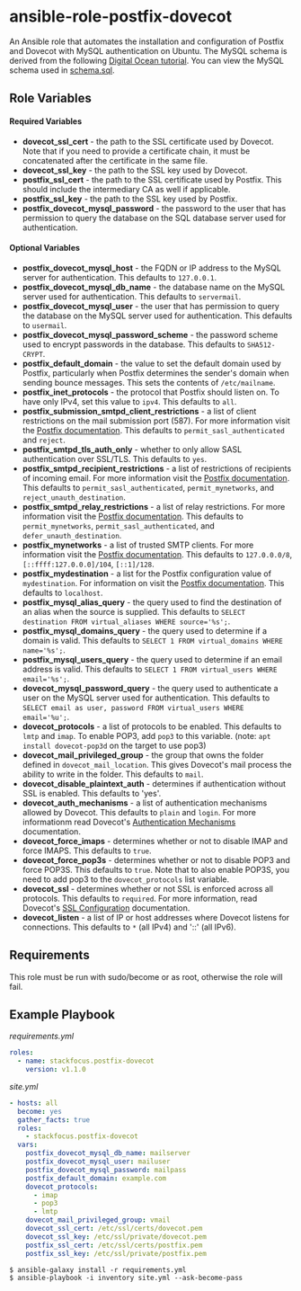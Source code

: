 # ansible-role-postfix-dovecot
An Ansible role that automates the installation and configuration of Postfix and Dovecot with MySQL authentication on Ubuntu. The MySQL schema is derived from the following
[Digital Ocean tutorial](https://www.digitalocean.com/community/tutorials/how-to-configure-a-mail-server-using-postfix-dovecot-mysql-and-spamassassin).
You can view the MySQL schema used in [schema.sql](schema.sql).

## Role Variables

#### Required Variables
* **dovecot_ssl_cert** - the path to the SSL certificate used by Dovecot. Note that if you need to provide a certificate chain,
it must be concatenated after the certificate in the same file.
* **dovecot_ssl_key** - the path to the SSL key used by Dovecot.
* **postfix_ssl_cert** - the path to the SSL certificate used by Postfix. This should include the intermediary CA as well if applicable.
* **postfix_ssl_key** - the path to the SSL key used by Postfix.
* **postfix_dovecot_mysql_password** - the password to the user that has permission to query the database on the SQL database server used for authentication.

#### Optional Variables
* **postfix_dovecot_mysql_host** - the FQDN or IP address to the MySQL server for authentication. This defaults to `127.0.0.1`.
* **postfix_dovecot_mysql_db_name** - the database name on the MySQL server used for authentication. This defaults to `servermail`.
* **postfix_dovecot_mysql_user** - the user that has permission to query the database on the MySQL server used for authentication. This defaults to `usermail`.
* **postfix_dovecot_mysql_password_scheme** - the password scheme used to encrypt passwords in the database. This defaults to `SHA512-CRYPT`.
* **postfix_default_domain** - the value to set the default domain used by Postfix, particularly when Postfix determines the sender's domain when sending bounce messages. This sets the contents of `/etc/mailname`.
* **postfix_inet_protocols** - the protocol that Postfix should listen on. To have only IPv4, set this value to `ipv4`. This defaults to `all`.
* **postfix_submission_smtpd_client_restrictions** - a list of client restrictions on the mail submission port (587). For more information visit the [Postfix documentation](http://www.postfix.org/postconf.5.html#smtpd_client_restrictions).
This defaults to `permit_sasl_authenticated` and `reject`.
* **postfix_smtpd_tls_auth_only** - whether to only allow SASL authentication over SSL/TLS. This defaults to `yes`.
* **postfix_smtpd_recipient_restrictions** - a list of restrictions of recipients of incoming email. For more information visit the [Postfix documentation](http://www.postfix.org/postconf.5.html#smtpd_recipient_restrictions).
This defaults to `permit_sasl_authenticated`, `permit_mynetworks`, and `reject_unauth_destination`.
* **postfix_smtpd_relay_restrictions** - a list of relay restrictions. For more information visit the [Postfix documentation](http://www.postfix.org/postconf.5.html#smtpd_relay_restrictions).
This defaults to `permit_mynetworks`, `permit_sasl_authenticated`, and `defer_unauth_destination`.
* **postfix_mynetworks** - a list of trusted SMTP clients. For more information visit the [Postfix documentation](http://www.postfix.org/postconf.5.html#mynetworks).
This defaults to `127.0.0.0/8`, `[::ffff:127.0.0.0]/104`, `[::1]/128`.
* **postfix_mydestination** - a list for the Postfix configuration value of `mydestination`. For information on visit the [Postfix documentation](http://www.postfix.org/postconf.5.html#mydestination).
This defaults to `localhost`.
* **postfix_mysql_alias_query** - the query used to find the destination of an alias when the source is supplied. This defaults to `SELECT destination FROM virtual_aliases WHERE source='%s';`.
* **postfix_mysql_domains_query** - the query used to determine if a domain is valid. This defaults to `SELECT 1 FROM virtual_domains WHERE name='%s';`.
* **postfix_mysql_users_query** - the query used to determine if an email address is valid. This defaults to `SELECT 1 FROM virtual_users WHERE email='%s';`.
* **dovecot_mysql_password_query** - the query used to authenticate a user on the MySQL server used for authentication. This defaults to `SELECT email as user, password FROM virtual_users WHERE email='%u';`.
* **dovecot_protocols** - a list of protocols to be enabled. This defaults to `lmtp` and `imap`. To enable POP3, add `pop3` to this variable. (note: `apt install dovecot-pop3d` on the target to use pop3)  
* **dovecot_mail_privileged_group** - the group that owns the folder defined in `dovecot_mail_location`.
This gives Dovecot's mail process the ability to write in the folder. This defaults to `mail`.
* **dovecot_disable_plaintext_auth** - determines if authentication without SSL is enabled. This defaults to 'yes'.
* **dovecot_auth_mechanisms** - a list of authentication mechanisms allowed by Dovecot. This defaults to `plain` and `login`.
For more informationm read Dovecot's [Authentication Mechanisms](http://wiki2.dovecot.org/Authentication/Mechanisms) documentation.
* **dovecot_force_imaps** - determines whether or not to disable IMAP and force IMAPS. This defaults to `true`.
* **dovecot_force_pop3s** - determines whether or not to disable POP3 and force POP3S. This defaults to `true`.
Note that to also enable POP3S, you need to add pop3 to the `dovecot_protocols` list variable.
* **dovecot_ssl** - determines whether or not SSL is enforced across all protocols. This defaults to `required`.
For more information, read Dovecot's [SSL Configuration](http://wiki.dovecot.org/SSL/DovecotConfiguration) documentation.
* **dovecot_listen** - a list of IP or host addresses where Dovecot listens for connections. This defaults to `*` (all IPv4) and '::' (all IPv6).

## Requirements

This role must be run with sudo/become or as root, otherwise the role will fail.

## Example Playbook

_requirements.yml_
```yaml
roles:
  - name: stackfocus.postfix-dovecot
    version: v1.1.0
```

_site.yml_
```yaml
- hosts: all
  become: yes
  gather_facts: true
  roles:
    - stackfocus.postfix-dovecot
  vars:
    postfix_dovecot_mysql_db_name: mailserver
    postfix_dovecot_mysql_user: mailuser
    postfix_dovecot_mysql_password: mailpass
    postfix_default_domain: example.com
    dovecot_protocols:
      - imap
      - pop3
      - lmtp
    dovecot_mail_privileged_group: vmail
    dovecot_ssl_cert: /etc/ssl/certs/dovecot.pem
    dovecot_ssl_key: /etc/ssl/private/dovecot.pem
    postfix_ssl_cert: /etc/ssl/certs/postfix.pem
    postfix_ssl_key: /etc/ssl/private/postfix.pem

```


```
$ ansible-galaxy install -r requirements.yml
$ ansible-playbook -i inventory site.yml --ask-become-pass
```
